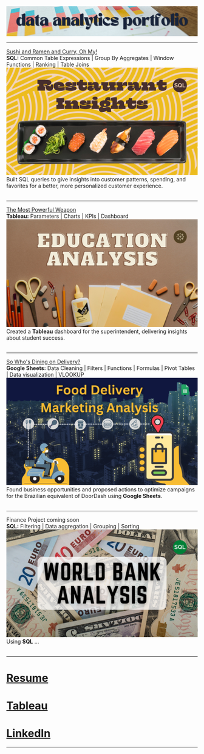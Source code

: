 <img src="images/portfolioTOP.png?raw=true"/>

---
[Sushi and Ramen and Curry, Oh My!](https://www.linkedin.com/pulse/sushi-ramen-curry-oh-my-karen-waggoner) <br>
**SQL:**  Common Table Expressions | Group By Aggregates | Window Functions | Ranking | Table Joins <br>
[<img src="images/Restaurant Insights.png?raw=true"/>](https://www.linkedin.com/pulse/sushi-ramen-curry-oh-my-karen-waggoner)
Built SQL queries to give insights into customer patterns, spending, and favorites for a better, more personalized customer experience. <br> <br>

---
[The Most Powerful Weapon](https://www.linkedin.com/pulse/most-powerful-weapon-karen-waggoner) <br>
**Tableau:**  Parameters | Charts | KPIs | Dashboard <br>
[<img src="images/Education_Analysis.png?raw=true"/>](https://www.linkedin.com/pulse/most-powerful-weapon-karen-waggoner)
Created a **Tableau** dashboard for the superintendent, delivering insights about student success. <br> <br>

---
[So Who's Dining on Delivery?](https://www.linkedin.com/pulse/so-whos-dining-delivery-karen-waggoner/) <br>
**Google Sheets:**  Data Cleaning | Filters | Functions | Formulas | Pivot Tables | Data visualization | VLOOKUP <br>
[<img src="images/Food_Delivery.png?raw=true"/>](https://www.linkedin.com/pulse/so-whos-dining-delivery-karen-waggoner/)
Found business opportunities and proposed actions to optimize campaigns for the Brazilian equivalent of DoorDash using **Google Sheets**. <br> <br>

---
Finance Project coming soon <br>
**SQL:**  Filtering | Data aggregation | Grouping | Sorting <br>
<img src="images/Bank_Analysis.png?raw=true"/> 
Using **SQL** ...<br> <br>

---

# [Resume](/files/KGW_02_07_2023.pdf)
# [Tableau](https://public.tableau.com/app/profile/karen.waggoner)
# [LinkedIn](www.linkedin.com/in/karengwaggoner)

---




